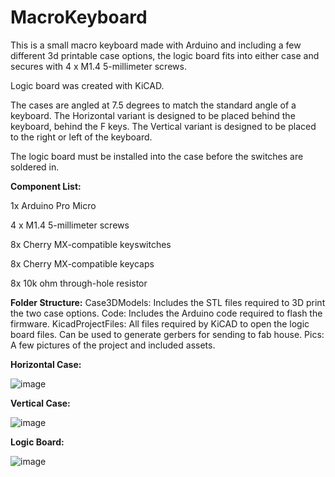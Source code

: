 # MacroKeyboard
This is a small macro keyboard made with Arduino and including a few different 3d printable case options, the logic board fits into either case and secures with 4 x M1.4 5-millimeter screws.

Logic board was created with KiCAD. 

The cases are angled at 7.5 degrees to match the standard angle of a keyboard. The Horizontal variant is designed to be placed behind the keyboard, behind the F keys. The Vertical variant is designed to be placed to the right or left of the keyboard.

The logic board must be installed into the case before the switches are soldered in.

**Component List:**

1x Arduino Pro Micro 

4 x M1.4 5-millimeter screws

8x Cherry MX-compatible keyswitches

8x Cherry MX-compatible keycaps

8x 10k ohm through-hole resistor

**Folder Structure:** 
Case3DModels: Includes the STL files required to 3D print the two case options.
Code: Includes the Arduino code required to flash the firmware.
KicadProjectFiles: All files required by KiCAD to open the logic board files. Can be used to generate gerbers for sending to fab house.
Pics: A few pictures of the project and included assets.

**Horizontal Case:**

![image](https://github.com/smcalister91/MacroKeyboard/assets/14841708/b55b2268-7a69-4a20-adc3-b0fd5c6bbebf)


**Vertical Case:**

![image](https://github.com/smcalister91/MacroKeyboard/assets/14841708/3fa71f5f-0740-49a8-bb2c-becd7c917f33)





**Logic Board:**

![image](https://github.com/smcalister91/MacroKeyboard/assets/14841708/2e318b4c-63bf-472e-8a79-c72ba7995eb0)

